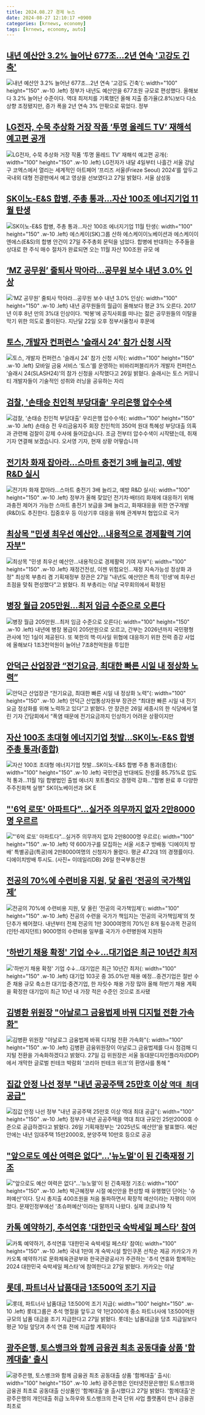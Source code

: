 ```yaml
---
title: 2024.08.27 경제 뉴스
date: 2024-08-27 12:10:17 +0900
categories: [krnews, economy]
tags: [krnews, economy, auto]
---
```

## [내년 예산안 3.2% 늘어난 677조…2년 연속 '고강도 긴축'](https://n.news.naver.com/mnews/article/015/0005026177)

![내년 예산안 3.2% 늘어난 677조…2년 연속 '고강도 긴축'](https://mimgnews.pstatic.net/image/origin/015/2024/08/27/5026177.jpg?type=nf220_150){: width="100" height="150" .w-10 .left}
정부가 내년도 예산안을 677조원 규모로 편성했다. 올해보다 3.2% 늘어난 수준이다. 역대 최저치를 기록했던 올해 지출 증가율(2.8%)보다 다소 상향 조정됐지만, 증가 폭을 2년 연속 3% 안팎으로 묶었다. 정부

## [LG전자, 수묵 추상화 거장 작품 ‘투명 올레드 TV’ 재해석 예고편 공개](https://n.news.naver.com/mnews/article/016/0002354710)

![LG전자, 수묵 추상화 거장 작품 ‘투명 올레드 TV’ 재해석 예고편 공개](https://mimgnews.pstatic.net/image/origin/016/2024/08/27/2354710.jpg?type=nf220_150){: width="100" height="150" .w-10 .left}
LG전자가 내달 4일부터 나흘간 서울 강남구 코엑스에서 열리는 세계적인 아트페어 ‘프리즈 서울(Frieze Seoul) 2024’를 앞두고 국내외 대형 전광판에서 예고 영상을 선보였다고 27일 밝혔다. 서울 삼성동

## [SK이노-E&S 합병, 주총 통과…자산 100조 에너지기업 11월 탄생](https://n.news.naver.com/mnews/article/028/0002704521)

![SK이노-E&S 합병, 주총 통과…자산 100조 에너지기업 11월 탄생](https://mimgnews.pstatic.net/image/origin/028/2024/08/27/2704521.jpg?type=nf220_150){: width="100" height="150" .w-10 .left}
에스케이(SK)그룹 산하 에스케이이노베이션과 에스케이이엔에스(E&S)의 합병 안건이 27일 주주총회 문턱을 넘었다. 합병에 반대하는 주주들을 상대로 한 주식 매수 절차가 완료되면 오는 11월 자산 100조원 규모 에

## [‘MZ 공무원’ 줄퇴사 막아라…공무원 보수 내년 3.0% 인상](https://n.news.naver.com/mnews/article/018/0005820950)

![‘MZ 공무원’ 줄퇴사 막아라…공무원 보수 내년 3.0% 인상](https://mimgnews.pstatic.net/image/origin/018/2024/08/27/5820950.jpg?type=nf220_150){: width="100" height="150" .w-10 .left}
내년 공무원들의 월급이 올해보다 평균 3% 오른다. 2017년 이후 8년 만의 3%대 인상이다. ‘박봉’에 공직사회를 떠나는 젊은 공무원들의 이탈을 막기 위한 의도로 풀이된다. 지난달 22일 오후 정부서울청사 후문에

## [토스, 개발자 컨퍼런스 '슬래시 24' 참가 신청 시작](https://n.news.naver.com/mnews/article/018/0005820221)

![토스, 개발자 컨퍼런스 '슬래시 24' 참가 신청 시작](https://mimgnews.pstatic.net/image/origin/018/2024/08/26/5820221.jpg?type=nf220_150){: width="100" height="150" .w-10 .left}
모바일 금융 서비스 ‘토스’를 운영하는 비바리퍼블리카가 개발자 컨퍼런스 ‘슬래시 24(SLASH24)’의 참가 신청을 시작했다고 26일 밝혔다. 슬래시는 토스 커뮤니티 개발자들이 기술적인 성취와 러닝을 공유하는 자리

## [검찰, '손태승 친인척 부당대출' 우리은행 압수수색](https://n.news.naver.com/mnews/article/374/0000399139)

![검찰, '손태승 친인척 부당대출' 우리은행 압수수색](https://mimgnews.pstatic.net/image/origin/374/2024/08/27/399139.jpg?type=nf220_150){: width="100" height="150" .w-10 .left}
손태승 전 우리금융지주 회장 친인척의 350억 원대 특혜성 부당대출 의혹과 관련해 검찰이 강제 수사에 들어갔습니다. 조금 전부터 압수수색이 시작됐는데, 취재기자 연결해 보겠습니다. 오서영 기자, 현재 상황 어떻습니까

## [전기차 화재 잡아라…스마트 충전기 3배 늘리고, 예방 R&D 실시](https://n.news.naver.com/mnews/article/018/0005820951)

![전기차 화재 잡아라…스마트 충전기 3배 늘리고, 예방 R&D 실시](https://mimgnews.pstatic.net/image/origin/018/2024/08/27/5820951.jpg?type=nf220_150){: width="100" height="150" .w-10 .left}
정부가 올해 잦았던 전기차·배터리 화재에 대응하기 위해 과충전 제어가 가능한 스마트 충전기 보급을 3배 늘리고, 화재대응을 위한 연구개발(R&D)도 추진한다. 집중호우 등 이상기후 대응을 위해 관계부처 협업으로 국가

## [최상목 "민생 최우선 예산안…내용적으로 경제활력 기여 자부"](https://n.news.naver.com/mnews/article/001/0014894933)

![최상목 "민생 최우선 예산안…내용적으로 경제활력 기여 자부"](https://mimgnews.pstatic.net/image/origin/001/2024/08/27/14894933.jpg?type=nf220_150){: width="100" height="150" .w-10 .left}
재정건전성, 이젠 위험요인…재정 지속가능성 정상화 과정" 최상목 부총리 겸 기획재정부 장관은 27일 "내년도 예산안은 특히 '민생'에 최우선 초점을 맞춰 편성했다"고 밝혔다. 최 부총리는 이날 국무회의에서 확정된

## [병장 월급 205만원…최저 임금 수준으로 오른다](https://n.news.naver.com/mnews/article/029/0002897970)

![병장 월급 205만원…최저 임금 수준으로 오른다](https://mimgnews.pstatic.net/image/origin/029/2024/08/27/2897970.jpg?type=nf220_150){: width="100" height="150" .w-10 .left}
내년에 병장 봉급이 205만원으로 오르고, 간부는 2026년까지 국민평형 관사에 1인 1실이 제공된다. 또 북한의 핵·미사일 위협에 대응하기 위한 전력 증강 사업에 올해보다 1조3천억원이 늘어난 7조8천억원을 투입한

## [안덕근 산업장관 “전기요금, 최대한 빠른 시일 내 정상화 노력”](https://n.news.naver.com/mnews/article/016/0002354714)

![안덕근 산업장관 “전기요금, 최대한 빠른 시일 내 정상화 노력”](https://mimgnews.pstatic.net/image/origin/016/2024/08/27/2354714.jpg?type=nf220_150){: width="100" height="150" .w-10 .left}
안덕근 산업통상자원부 장관은 “최대한 빠른 시일 내 전기요금 정상화를 위해 노력하고 있다”고 밝혔다. 안 장관은 26일 세종시의 한 식당에서 열린 기자 간담회에서 “폭염 때문에 전기요금까지 인상하기 어려운 상황이지만

## [자산 100조 초대형 에너지기업 첫발…SK이노-E&S 합병 주총 통과(종합)](https://n.news.naver.com/mnews/article/001/0014894888)

![자산 100조 초대형 에너지기업 첫발…SK이노-E&S 합병 주총 통과(종합)](https://mimgnews.pstatic.net/image/origin/001/2024/08/27/14894888.jpg?type=nf220_150){: width="100" height="150" .w-10 .left}
국민연금 반대에도 찬성률 85.75%로 압도적 통과…11월 1일 합병법인 출범 에너지 포트폴리오 경쟁력 강화…"합병 완료 후 다양한 주주친화책 실행" SK이노베이션과 SK E

## ["'6억 로또' 아파트다"…실거주 의무까지 없자 2만8000명 우르르](https://n.news.naver.com/mnews/article/018/0005820623)

!["'6억 로또' 아파트다"…실거주 의무까지 없자 2만8000명 우르르](https://mimgnews.pstatic.net/image/origin/018/2024/08/26/5820623.jpg?type=nf220_150){: width="100" height="150" .w-10 .left}
약 600가구를 모집하는 서울 서초구 방배동 ‘디에이치 방배’ 특별공급(특공)에 2만8000여명의 신청자가 몰렸다. 평균 47.2대 1의 경쟁률이다. 디에이치방배 투시도. (사진= 이데일리DB) 26일 한국부동산원

## [전공의 70%에 수련비용 지원, 닻 올린 ‘전공의 국가책임제’](https://n.news.naver.com/mnews/article/081/0003475266)

![전공의 70%에 수련비용 지원, 닻 올린 ‘전공의 국가책임제’](https://mimgnews.pstatic.net/image/origin/081/2024/08/27/3475266.jpg?type=nf220_150){: width="100" height="150" .w-10 .left}
전공의 수련을 국가가 책임지는 ‘전공의 국가책임제’의 첫 단추가 꿰어졌다. 내년부터 전체 전공의 1만 3000여명의 70%인 8개 필수과목 전공의(인턴·레지던트) 9000명의 수련비용 일부를 국가가 수련병원에 지원하

## ['하반기 채용 확정' 기업 수↓…대기업은 최근 10년간 최저](https://n.news.naver.com/mnews/article/586/0000085593)

!['하반기 채용 확정' 기업 수↓…대기업은 최근 10년간 최저](https://mimgnews.pstatic.net/image/origin/586/2024/08/27/85593.jpg?type=nf220_150){: width="100" height="150" .w-10 .left}
대기업 103곳 중 35.0%만 채용 예정…중견기업은 절반 수준 채용 규모 축소한 대기업·중견기업, 한 자릿수 채용 가장 많아 올해 하반기 채용 계획을 확정한 대기업이 최근 10년 내 가장 적은 수준인 것으로 조사됐

## [김병환 위원장 "아날로그 금융법제 바꿔 디지털 전환 가속화"](https://n.news.naver.com/mnews/article/277/0005464043)

![김병환 위원장 "아날로그 금융법제 바꿔 디지털 전환 가속화"](https://mimgnews.pstatic.net/image/origin/277/2024/08/27/5464043.jpg?type=nf220_150){: width="100" height="150" .w-10 .left}
김병환 금융위원장이 아날로그 금융법제를 다시 점검해 디지털 전환을 가속화하겠다고 밝혔다. 27일 김 위원장은 서울 동대문디자인플라자(DDP)에서 개막한 글로벌 핀테크 박람회 '코리아 핀테크 위크'의 환영사를 통해 "

## [집값 안정 나선 정부  "내년 공공주택 25만호 이상 `역대 최대` 공급"](https://n.news.naver.com/mnews/article/029/0002898060)

![집값 안정 나선 정부  "내년 공공주택 25만호 이상 `역대 최대` 공급"](https://mimgnews.pstatic.net/image/origin/029/2024/08/27/2898060.jpg?type=nf220_150){: width="100" height="150" .w-10 .left}
정부가 내년 공공주택을 역대 최대 규모인 25만2000호 수준으로 공급하겠다고 밝혔다. 26일 기획재정부는 '2025년도 예산안'을 발표했다. 예산안에는 내년 임대주택 15만2000호, 분양주택 10만호 등으로 공공

## ["앞으로도 예산 여력은 없다"…'뉴노멀'이 된 긴축재정 기조](https://n.news.naver.com/mnews/article/008/0005081897)

!["앞으로도 예산 여력은 없다"…'뉴노멀'이 된 긴축재정 기조](https://mimgnews.pstatic.net/image/origin/008/2024/08/27/5081897.jpg?type=nf220_150){: width="100" height="150" .w-10 .left}
박근혜정부 시절 예산안을 편성할 때 유행했던 단어는 '슈퍼예산'이다. 당시 총지출 400조원을 처음 돌파하면서 확장적 예산이라는 자평이 이어졌다. 문재인정부에선 '초슈퍼예산'이라는 말까지 나왔다. 실제 코로나19 직

## [카톡 예약하기, 추석연휴 '대한민국 숙박세일 페스타' 참여](https://n.news.naver.com/mnews/article/001/0014894801)

![카톡 예약하기, 추석연휴 '대한민국 숙박세일 페스타' 참여](https://mimgnews.pstatic.net/image/origin/001/2024/08/27/14894801.jpg?type=nf220_150){: width="100" height="150" .w-10 .left}
국내 1만여 개 숙박시설 할인쿠폰 선착순 제공 카카오가 카카오톡 예약하기로 문화체육관광부와 한국관광공사가 주관하는 '추석 연휴와 함께하는 2024 대한민국 숙박세일 페스타'에 참여한다고 27일 밝혔다. 카카오는 이날

## [롯데, 파트너사 납품대금 1조500억 조기 지급](https://n.news.naver.com/mnews/article/030/0003234648)

![롯데, 파트너사 납품대금 1조500억 조기 지급](https://mimgnews.pstatic.net/image/origin/030/2024/08/27/3234648.jpg?type=nf220_150){: width="100" height="150" .w-10 .left}
롯데그룹은 추석 명절을 앞두고 약 1만2000개 중소 파트너사에 1조500억원 규모의 납품 대금을 조기 지급한다고 27일 밝혔다. 롯데는 납품대금을 당초 지급일보다 평균 10일 앞당겨 추석 연휴 전에 지급할 계획이다

## [광주은행, 토스뱅크와 함께 금융권 최초 공동대출 상품 '함께대출' 출시](https://n.news.naver.com/mnews/article/014/0005232896)

![광주은행, 토스뱅크와 함께 금융권 최초 공동대출 상품 '함께대출' 출시](https://mimgnews.pstatic.net/image/origin/014/2024/08/27/5232896.jpg?type=nf220_150){: width="100" height="150" .w-10 .left}
광주은행은 인터넷전문은행인 토스뱅크와 금융권 최초로 공동대출 신상품인 '함께대출'을 출시했다고 27일 밝혔다. '함께대출'은 광주은행의 개인대출 취급 노하우와 토스뱅크의 전국 단위 사업 플랫폼이 만나 금융권 최초로


